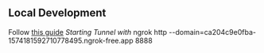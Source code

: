 ## Local Development
Follow [this guide](https://slack.dev/node-slack-sdk/tutorials/local-development#using-a-local-request-url-for-development)
*Starting Tunnel with*
ngrok http --domain=ca204c9e0fba-1574181592710778495.ngrok-free.app 8888